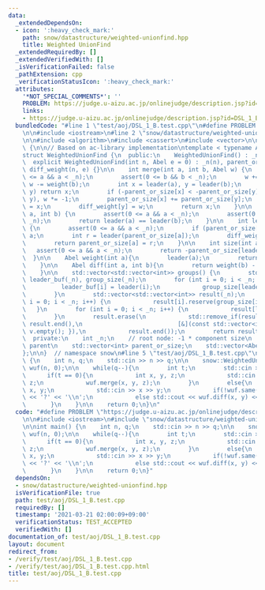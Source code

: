 ```yaml
---
data:
  _extendedDependsOn:
  - icon: ':heavy_check_mark:'
    path: snow/datastructure/weighted-unionfind.hpp
    title: Weighted UnionFind
  _extendedRequiredBy: []
  _extendedVerifiedWith: []
  _isVerificationFailed: false
  _pathExtension: cpp
  _verificationStatusIcon: ':heavy_check_mark:'
  attributes:
    '*NOT_SPECIAL_COMMENTS*': ''
    PROBLEM: https://judge.u-aizu.ac.jp/onlinejudge/description.jsp?id=DSL_1_B
    links:
    - https://judge.u-aizu.ac.jp/onlinejudge/description.jsp?id=DSL_1_B
  bundledCode: "#line 1 \"test/aoj/DSL_1_B.test.cpp\"\n#define PROBLEM \"https://judge.u-aizu.ac.jp/onlinejudge/description.jsp?id=DSL_1_B\"\
    \n\n#include <iostream>\n#line 2 \"snow/datastructure/weighted-unionfind.hpp\"\
    \n\n#include <algorithm>\n#include <cassert>\n#include <vector>\n\nnamespace snow\
    \ {\n\n// Based on ac-library implementation\ntemplate < typename Abel = int >\n\
    struct WeightedUnionFind {\n  public:\n    WeightedUnionFind() : _n(0) {}\n  \
    \  explicit WeightedUnionFind(int n, Abel e = 0) : _n(n), parent_or_size(n, -1),\
    \ diff_weight(n, e) {}\n\n    int merge(int a, int b, Abel w) {\n        assert(0\
    \ <= a && a < _n);\n        assert(0 <= b && b < _n);\n        w += weight(a),\
    \ w -= weight(b);\n        int x = leader(a), y = leader(b);\n        if (x ==\
    \ y) return x;\n        if (-parent_or_size[x] < -parent_or_size[y]) std::swap(x,\
    \ y), w *= -1;\n        parent_or_size[x] += parent_or_size[y];\n        parent_or_size[y]\
    \ = x;\n        diff_weight[y] = w;\n        return x;\n    }\n\n    bool same(int\
    \ a, int b) {\n        assert(0 <= a && a < _n);\n        assert(0 <= b && b <\
    \ _n);\n        return leader(a) == leader(b);\n    }\n\n    int leader(int a)\
    \ {\n        assert(0 <= a && a < _n);\n        if (parent_or_size[a] < 0) return\
    \ a;\n        int r = leader(parent_or_size[a]);\n        diff_weight[a] += diff_weight[parent_or_size[a]];\n\
    \        return parent_or_size[a] = r;\n    }\n\n    int size(int a) {\n     \
    \   assert(0 <= a && a < _n);\n        return -parent_or_size[leader(a)];\n  \
    \  }\n\n    Abel weight(int a){\n        leader(a);\n        return diff_weight[a];\n\
    \    }\n\n    Abel diff(int a, int b){\n        return weight(b) - weight(a);\n\
    \    }\n\n    std::vector<std::vector<int>> groups() {\n        std::vector<int>\
    \ leader_buf(_n), group_size(_n);\n        for (int i = 0; i < _n; i++) {\n  \
    \          leader_buf[i] = leader(i);\n            group_size[leader_buf[i]]++;\n\
    \        }\n        std::vector<std::vector<int>> result(_n);\n        for (int\
    \ i = 0; i < _n; i++) {\n            result[i].reserve(group_size[i]);\n     \
    \   }\n        for (int i = 0; i < _n; i++) {\n            result[leader_buf[i]].push_back(i);\n\
    \        }\n        result.erase(\n            std::remove_if(result.begin(),\
    \ result.end(),\n                           [&](const std::vector<int>& v) { return\
    \ v.empty(); }),\n            result.end());\n        return result;\n    }\n\n\
    \  private:\n    int _n;\n    // root node: -1 * component size\n    // otherwise:\
    \ parent\n    std::vector<int> parent_or_size;\n    std::vector<Abel> diff_weight;\n\
    };\n\n}  // namespace snow\n#line 5 \"test/aoj/DSL_1_B.test.cpp\"\n\nint main()\
    \ {\n    int n, q;\n    std::cin >> n >> q;\n\n    snow::WeightedUnionFind<int>\
    \ wuf(n, 0);\n\n    while(q--){\n        int t;\n        std::cin >> t;\n\n  \
    \      if(t == 0){\n            int x, y, z;\n            std::cin >> x >> y >>\
    \ z;\n            wuf.merge(x, y, z);\n        }\n        else{\n            int\
    \ x, y;\n            std::cin >> x >> y;\n            if(!wuf.same(x, y)) std::cout\
    \ << '?' << '\\n';\n            else std::cout << wuf.diff(x, y) << '\\n';\n \
    \       }\n    }\n\n    return 0;\n}\n"
  code: "#define PROBLEM \"https://judge.u-aizu.ac.jp/onlinejudge/description.jsp?id=DSL_1_B\"\
    \n\n#include <iostream>\n#include \"snow/datastructure/weighted-unionfind.hpp\"\
    \n\nint main() {\n    int n, q;\n    std::cin >> n >> q;\n\n    snow::WeightedUnionFind<int>\
    \ wuf(n, 0);\n\n    while(q--){\n        int t;\n        std::cin >> t;\n\n  \
    \      if(t == 0){\n            int x, y, z;\n            std::cin >> x >> y >>\
    \ z;\n            wuf.merge(x, y, z);\n        }\n        else{\n            int\
    \ x, y;\n            std::cin >> x >> y;\n            if(!wuf.same(x, y)) std::cout\
    \ << '?' << '\\n';\n            else std::cout << wuf.diff(x, y) << '\\n';\n \
    \       }\n    }\n\n    return 0;\n}"
  dependsOn:
  - snow/datastructure/weighted-unionfind.hpp
  isVerificationFile: true
  path: test/aoj/DSL_1_B.test.cpp
  requiredBy: []
  timestamp: '2021-03-21 02:00:09+09:00'
  verificationStatus: TEST_ACCEPTED
  verifiedWith: []
documentation_of: test/aoj/DSL_1_B.test.cpp
layout: document
redirect_from:
- /verify/test/aoj/DSL_1_B.test.cpp
- /verify/test/aoj/DSL_1_B.test.cpp.html
title: test/aoj/DSL_1_B.test.cpp
---
```


